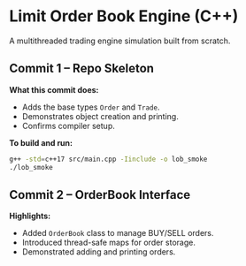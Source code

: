 # Limit Order Book Engine (C++)

A multithreaded trading engine simulation built from scratch.

## Commit 1 – Repo Skeleton

**What this commit does:**

- Adds the base types `Order` and `Trade`.
- Demonstrates object creation and printing.
- Confirms compiler setup.

**To build and run:**

```bash
g++ -std=c++17 src/main.cpp -Iinclude -o lob_smoke
./lob_smoke
```

## Commit 2 – OrderBook Interface

**Highlights:**

- Added `OrderBook` class to manage BUY/SELL orders.
- Introduced thread-safe maps for order storage.
- Demonstrated adding and printing orders.
